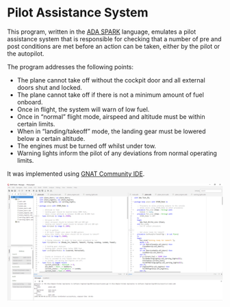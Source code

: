 # Pilot Assistance System

This program, written in the [ADA SPARK](https://www.adacore.com/sparkpro) language, emulates a pilot assistance system that is responsible for checking that a number of pre and post conditions are met before an action can be taken, either by the pilot or the autopilot.

The program addresses the following points:

* The plane cannot take off without the cockpit door and all external doors shut
and locked.
* The plane cannot take off if there is not a minimum amount of fuel onboard.
* Once in flight, the system will warn of low fuel.
* Once in “normal” flight mode, airspeed and altitude must be within certain
limits.
* When in “landing/takeoff” mode, the landing gear must be lowered below a
certain altitude.
* The engines must be turned off whilst under tow.
* Warning lights inform the pilot of any deviations from normal operating limits.

It was implemented using [GNAT Community IDE](https://www.adacore.com/community).

![](https://raw.githubusercontent.com/musevarg/ADA-SPARK-Plane-Autopilot/main/gnat.png)
